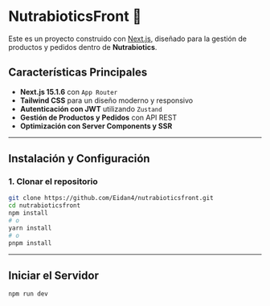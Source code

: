 # NutrabioticsFront 🚀

Este es un proyecto construido con [Next.js](https://nextjs.org), diseñado para la gestión de productos y pedidos dentro de **Nutrabiotics**.

## Características Principales
- **Next.js 15.1.6** con `App Router`
- **Tailwind CSS** para un diseño moderno y responsivo
- **Autenticación con JWT** utilizando `Zustand`
- **Gestión de Productos y Pedidos** con API REST
- **Optimización con Server Components y SSR**

---

## **Instalación y Configuración**
### 1. Clonar el repositorio
```bash
git clone https://github.com/Eidan4/nutrabioticsfront.git
cd nutrabioticsfront
npm install
# o
yarn install
# o
pnpm install
```

---

## **Iniciar el Servidor**
```bash
npm run dev
```